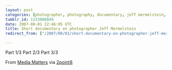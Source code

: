 ```yaml
---
layout: post
categories: [photographer, photography, documentary, jeff mermelstein, portrait]
tumblr_id: 1133086849  
date: 2007-08-01 22:46:05 UTC
title: Short documentary on photographer Jeff Mermelstein
redirect_from: ["/2007/08/01/short-documentary-on-photographer-jeff-mermelstein.html"]

---
```


Part 1/3
<object width="425" height="350" type="application/x-shockwave-flash" data="http://www.youtube.com/v/uuXcm35m50Y"> <param name="movie" value="http://www.youtube.com/v/uuXcm35m50Y" /><param name="wmode" value="transparent" /></object>
Part 2/3
<object width="425" height="350" type="application/x-shockwave-flash" data="http://www.youtube.com/v/-vhWLEBimLg"> <param name="movie" value="http://www.youtube.com/v/-vhWLEBimLg" /><param name="wmode" value="transparent" /></object>
Part 3/3
<object width="425" height="350" type="application/x-shockwave-flash" data="http://www.youtube.com/v/RXdE9yU5IM0"> <param name="movie" value="http://www.youtube.com/v/RXdE9yU5IM0" /><param name="wmode" value="transparent" /></object>

From <a href="http://www.thirteen.org/mediamatters/303/photo.html">Media Matters</a> via <a href="http://2point8.whileseated.org/?p=237">2point8</a>
